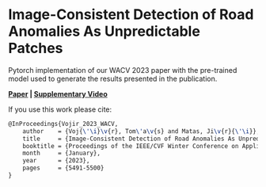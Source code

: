 # Image-Consistent Detection of Road Anomalies As Unpredictable Patches 
Pytorch implementation of our WACV 2023 paper with the pre-trained model used to generate the results presented in the publication.

**[Paper](https://openaccess.thecvf.com/content/WACV2023/html/Vojir_Image-Consistent_Detection_of_Road_Anomalies_As_Unpredictable_Patches_WACV_2023_paper.html)
| [Supplementary
Video](https://drive.google.com/file/d/1uDXmdjTTItU1lNfKLF7uniLmznktRcQc/view?usp=share_link)** 

If you use this work please cite:
```latex
@InProceedings{Vojir_2023_WACV,
    author    = {Voj{\'\i}\v{r}, Tom\'a\v{s} and Matas, Ji\v{r}{\'\i}},
    title     = {Image-Consistent Detection of Road Anomalies As Unpredictable Patches},
    booktitle = {Proceedings of the IEEE/CVF Winter Conference on Applications of Computer Vision (WACV)},
    month     = {January},
    year      = {2023},
    pages     = {5491-5500}
}
```
